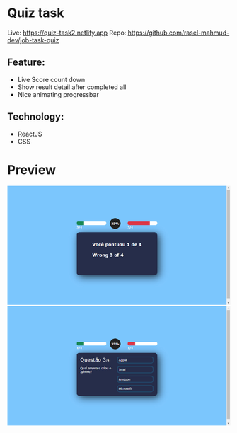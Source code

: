 # Quiz task

Live: https://quiz-task2.netlify.app
Repo: https://github.com/rasel-mahmud-dev/job-task-quiz

## Feature:
- Live Score count down
- Show result detail after completed all 
- Nice animating progressbar



## Technology: 
- ReactJS
- CSS



# Preview

![preview-image](public/preview/2023-01-14_181241.jpg)
![preview-image](public/preview/2023-01-14_181310.jpg)




